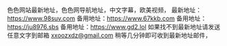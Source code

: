 色色网站最新地址，色色网导航地址，中文字幕，欧美视频，
最新地址：https://www.98suv.com
备用地址：https://www.67kkb.com
备用地址：https://ju8976.sbs
备用地址：https://www.gd2.lol
如果找不到最新地址请发送任意文字到邮箱  xxoozxdz@gmail.com  稍等几分钟即可收到最新地址邮件，
